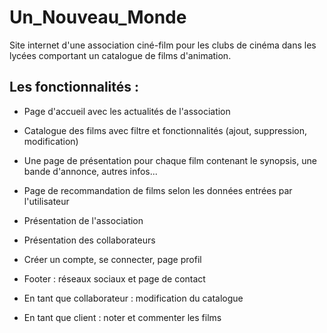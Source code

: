 # Un_Nouveau_Monde
Site internet d'une association ciné-film pour les clubs de cinéma dans les lycées comportant un catalogue de films d'animation.

## Les fonctionnalités :
- Page d'accueil avec les actualités de l'association
- Catalogue des films avec filtre et fonctionnalités (ajout, suppression, modification)
- Une page de présentation pour chaque film contenant le synopsis, une bande d'annonce, autres infos...
- Page de recommandation de films selon les données entrées par l'utilisateur 
- Présentation de l'association
- Présentation des collaborateurs
- Créer un compte, se connecter, page profil
- Footer : réseaux sociaux et page de contact

- En tant que collaborateur : modification du catalogue
- En tant que client : noter et commenter les films
